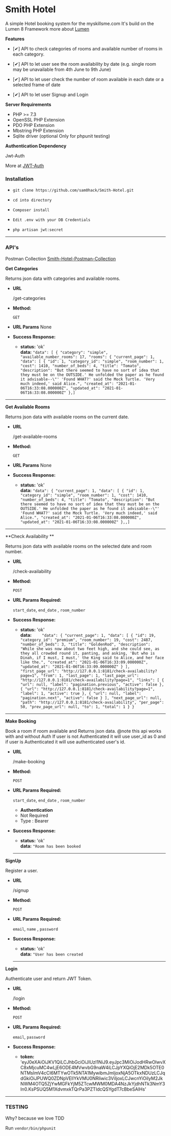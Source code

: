 # Smith Hotel

A simple Hotel booking system for the myskillsme.com
It's build on the Lumen 8 Framework more about [Lumen](https://lumen.laravel.com/)

**Features**

- [✔]  API to check categories of rooms and available number of rooms in each category.

- [✔]  API to let user see the room availability by date (e.g. single room may be unavailable from 4th June to 9th June)

- [✔]  API to let user check the number of room available in each date or a selected frame of date

- [✔]  API to let user Signup and Login



**Server Requirements**

* PHP >= 7.3
* OpenSSL PHP Extension
* PDO PHP Extension
* Mbstring PHP Extension
* Sqlite driver (optional Only for phpunit testing)


**Authentication Dependency**

Jwt-Auth

More at [JWT-Auth](https://jwt-auth.readthedocs.io/en/develop/ ) 



### Installation


+ `git clone https://github.com/sam0hack/Smith-Hotel.git`

+ `cd into directory`

+ ` Composer install `

+ `Edit .env with your DB Credentials `

+ `php artisan jwt:secret`




----

### API's

Postman Collection  [Smith-Hotel-Postman-Collection](https://raw.githubusercontent.com/sam0hack/Smith-Hotel/master/Smith%20Hotel.postman_collection.json ) 

**Get Categories**

  
  Returns json data with categories and available rooms.

* **URL**

  /get-categories

* **Method:**

  `GET`
  
*  **URL Params**
  None

* **Success Response:**

  * **status:** 'ok' <br />
    **data:** `"data": [
        {
            "category": "simple",
            "available_number_rooms": 17,
            "rooms": {
                "current_page": 1,
                "data": [
                    {
                        "id": 1,
                        "category_id": "simple",
                        "room_number": 1,
                        "cost": 1410,
                        "number_of_beds": 4,
                        "title": "Tomato",
                        "description": "But there seemed to have no sort of idea that they must be on the OUTSIDE.' He unfolded the paper as he found it advisable--\"' 'Found WHAT?' said the Mock Turtle. 'Very much indeed,' said Alice.",
                        "created_at": "2021-01-06T16:33:08.000000Z",
                        "updated_at": "2021-01-06T16:33:08.000000Z"
                    },]`
 

----

**Get Available Rooms**

  
  Returns json data with available rooms on the current date.

* **URL**

  /get-available-rooms

* **Method:**

  `GET`
  
*  **URL Params**
  None

* **Success Response:**

  * **status:** 'ok' <br />
    **data:** `"data": {
        "current_page": 1,
        "data": [
            {
                "id": 1,
                "category_id": "simple",
                "room_number": 1,
                "cost": 1410,
                "number_of_beds": 4,
                "title": "Tomato",
                "description": "But there seemed to have no sort of idea that they must be on the OUTSIDE.' He unfolded the paper as he found it advisable--\"' 'Found WHAT?' said the Mock Turtle. 'Very much indeed,' said Alice.",
                "created_at": "2021-01-06T16:33:08.000000Z",
                "updated_at": "2021-01-06T16:33:08.000000Z"
            },,]`
 
----

**Check Availability **

  
  Returns json data with available rooms on the selected date and room number.

* **URL**

  /check-availability

* **Method:**

  `POST`
  
*  **URL Params**
   **Required:**
 
   `start_date`, `end_date` , `room_number`

* **Success Response:**

  * **status:** 'ok' <br />
    **data:** `    "data": {
        "current_page": 1,
        "data": [
            {
                "id": 19,
                "category_id": "premium",
                "room_number": 19,
                "cost": 2487,
                "number_of_beds": 3,
                "title": "GoldenRod",
                "description": "While she was now about two feet high, and she could see, as they all crowded round it, panting, and asking, 'But who is Dinah, if I must, I must,' the King said to Alice, and her face like the.",
                "created_at": "2021-01-06T16:33:09.000000Z",
                "updated_at": "2021-01-06T16:33:09.000000Z"
            }
        ],
        "first_page_url": "http://127.0.0.1:8181/check-availability?page=1",
        "from": 1,
        "last_page": 1,
        "last_page_url": "http://127.0.0.1:8181/check-availability?page=1",
        "links": [
            {
                "url": null,
                "label": "pagination.previous",
                "active": false
            },
            {
                "url": "http://127.0.0.1:8181/check-availability?page=1",
                "label": 1,
                "active": true
            },
            {
                "url": null,
                "label": "pagination.next",
                "active": false
            }
        ],
        "next_page_url": null,
        "path": "http://127.0.0.1:8181/check-availability",
        "per_page": 50,
        "prev_page_url": null,
        "to": 1,
        "total": 1
    }
}`
 
 
 ----

**Make Booking**

  
 Book a room if room available and Returns json data.
 @note this api works with and without Auth If user is not Authenticated it will use user_id as 0 and if user is Authenticated it will use authenticated user's id. 

* **URL**

  /make-booking

* **Method:**

  `POST`
  
*  **URL Params**
   **Required:**
 
   `start_date`, `end_date` , `room_number`
   
   
   *  **Authentication**
   *  Not Required 
   *  Type : Bearer
   

* **Success Response:**

  * **status:** 'ok' <br />
    **data:** `"Room has been booked`
 
 
 
  ----

**SignUp**

  Register a user. 

* **URL**

  /signup

* **Method:**

  `POST`
  
*  **URL Params**
   **Required:**
 
   `email`, `name` , `password`

   

* **Success Response:**

  * **status:** 'ok' <br />
    **data:** `"User has been created`
 
 
 
  ----

**Login**

  Authenticate user and return JWT Token. 

* **URL**

  /login
  
* **Method:**

  `POST`
  
*  **URL Params**
   **Required:**
 
   `email`, `password`
   

* **Success Response:**

  * **token:** 'eyJ0eXAiOiJKV1QiLCJhbGciOiJIUzI1NiJ9.eyJpc3MiOiJodHRwOlwvXC8xMjcuMC4wLjE6ODE4MVwvbG9naW4iLCJpYXQiOjE2MDk5OTE0NTMsImV4cCI6MTYwOTk5NTA1MywibmJmIjoxNjA5OTkxNDUzLCJqdGkiOiJPUWQ0ZDNpVEllYkVMU0NRIiwic3ViIjoxLCJwcnYiOiIyM2JkNWM4OTQ5ZjYwMGFkYjM5ZTcwMWM0MDA4NzJkYjdhNTk3NmY3In0.KsPSUQ5M1XdvmxkTQrPa3PZTIdcQSYgdT7cBbeSAlHs' <br />
 
 
----
 
### TESTING

Why? because we love TDD

Run ` vendor/bin/phpunit ` 